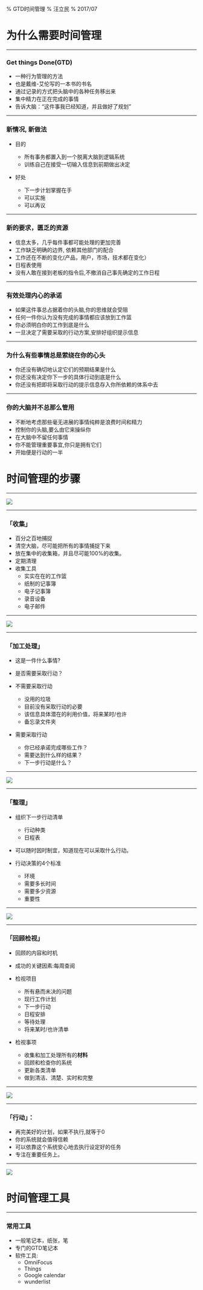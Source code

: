 % GTD时间管理
% 汪立民
% 2017/07


# 为什么需要时间管理

-----------------

### Get things Done(GTD) 

* 一种行为管理的方法
* 也是戴维-艾伦写的一本书的书名  
* 通过记录的方式把头脑中的各种任务移出来
* 集中精力在正在完成的事情
* 告诉大脑：“这件事我已经知道，并且做好了规划”

------------------

### 新情况, 新做法

* 目的
    - 所有事务都置入到一个脱离大脑到逻辑系统
    - 训练自己在接受一切输入信息到前期做出决定

* 好处
    - 下一步计划掌握在手
    - 可以实施
    - 可以再议

----------------------

### 新的要求，匮乏的资源

* 信息太多，几乎每件事都可能处理的更加完善
* 工作缺乏明确的边界, 依赖其他部门的配合
* 工作还在不断的变化(产品，用户，市场，技术都在变化）
* 日程表使用
* 没有人敢在接到老板的指令后,不撤消自己事先确定的工作日程

-------------------

### 有效处理内心的承诺

* 如果这件事总占据着你的头脑,你的思维就会受阻
* 任何一件你认为没有完成的事情都应该放到工作篮
* 你必须明白你的工作到底是什么
* 一旦决定了需要采取的行动方案,安排好组织提示信息

--------------------

### 为什么有些事情总是萦绕在你的心头

* 你还没有确切地认定它们的预期结果是什么
* 你还没有决定你下一步的具体行动到底是什么
* 你还没有把即将采取行动的提示信息存入你所依赖的体系中去

-------------------

### 你的大脑并不总那么管用

* 不断地考虑那些毫无进展的事情纯粹是浪费时间和精力
* 控制你的头脑,要么由它来操纵你
* 在大脑中不留任何事情
* 你不能管理重要事宜,你只是拥有它们
* 开始便是行动的一半


# 时间管理的步骤

--------------------

![](../docs_imgs/training/GTD_step0.png)

--------------------

### 「收集」

* 百分之百地捕捉
* 清空大脑，尽可能把所有的事情捕捉下来
* 放在集中的收集箱，并且尽可能100%的收集。
* 定期清理
* 收集工具
    - 实实在在的工作篮
    - 纸制的记事簿
    - 电子记事簿
    - 录音设备
    - 电子邮件

---------------------


![](../docs_imgs/training/GTD_step1.png)

---------------------

### 「加工处理」

* 这是一件什么事情?
* 是否需要采取行动？
* 不需要采取行动
    - 没用的垃圾
    - 目前没有采取行动的必要
    - 该信息具体潜在的利用价值，将来某时/也许
    - 备忘录文件夹

* 需要采取行动
    - 你已经承诺完成哪些工作？
    - 需要达到什么样的结果？
    - 下一步行动是什么？

---------------------

![](../docs_imgs/training/GTD_step2.png)

---------------------

### 「整理」

* 组织下一步行动清单
    - 行动种类
    - 日程表

* 可以随时因时制宜，知道现在可以采取什么行动。
* 行动决策的4个标准
    - 环境
    - 需要多长时间
    - 需要多少资源
    - 重要性

---------------------

![](../docs_imgs/training/GTD_step3.png)

---------------------

### 「回顾检视」

* 回顾的内容和时机
* 成功的关键因素:每周查阅
* 检视项目
    - 所有悬而未决的问题
    - 现行工作计划
    - 下一步行动
    - 日程安排
    - 等待处理
    - 将来某时/也许清单

* 检视事项
    - 收集和加工处理所有的**材料**   
    - 回顾和检查你的系统
    - 更新各类清单
    - 做到清洁、清楚、实时和完整

---------------------

![](../docs_imgs/training/GTD_step4.png)

---------------------

### 「行动」：

* 再完美好的计划，如果不执行,就等于0
* 你的系统就会值得信赖
* 可以依靠这个系统安心地去执行设定好的任务
* 专注在重要任务上。

---------------------

![](../docs_imgs/training/GTD_step5.png)


# 时间管理工具

-----------------------

### 常用工具
* 一般笔记本，纸张，笔
* 专门的GTD笔记本
* 软件工具:
    - OmniFocus
    - Things
    - Google calendar
    - wunderlist


